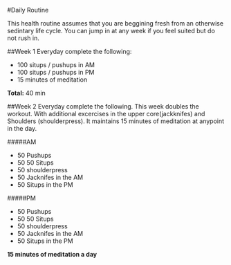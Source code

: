 #Daily Routine

This health routine assumes that you are beggining fresh from an otherwise sedintary life cycle. You can jump in at any week if you feel suited but do not rush in. 

##Week 1
Everyday complete the following:

* 100 situps / pushups in AM
* 100 situps / pushups in PM
* 15 minutes of meditation 

**Total:** 40 min

##Week 2
Everyday complete the following. This week doubles the workout. With additional excercises in the upper core(jackknifes) and Shoulders (shoulderpress). It maintains 15 minutes of meditation at anypoint in the day.

#####AM
* 50 Pushups
* 50 50 Situps
* 50 shoulderpress
* 50 Jacknifes in the AM
* 50 Situps in the PM

#####PM
* 50 Pushups
* 50 50 Situps
* 50 shoulderpress
* 50 Jacknifes in the AM
* 50 Situps in the PM

**15 minutes of meditation a day**


